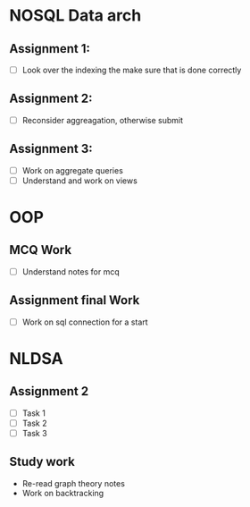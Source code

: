 # NOSQL Data arch

## Assignment 1:

- [ ] Look over the indexing the make sure that is done correctly

## Assignment 2:

- [ ] Reconsider aggreagation, otherwise submit

## Assignment 3:

- [ ] Work on aggregate queries
- [ ] Understand and work on views

# OOP

## MCQ Work

- [ ] Understand notes for mcq

## Assignment final Work

- [ ] Work on sql connection for a start

# NLDSA

## Assignment 2

- [ ] Task 1
- [ ] Task 2
- [ ] Task 3

## Study work

- Re-read graph theory notes
- Work on backtracking
